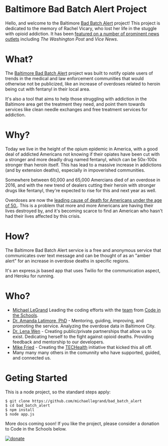 # Baltimore Bad Batch Alert Project

Hello, and welcome to the Baltimore [Bad Batch Alert](http://www.badbatchalert.com/) project! This project is dedicated to the memory of Rachel Vicary, who lost her life in the stuggle with opioid addiction. It has been [featured on a number of prominent news outlets](http://www.badbatchalert.com/press/) including *The Washington Post* and *Vice News*. 

# What?

The [Baltimore Bad Batch Alert](http://wwww.badbatchalert.com) project was built to notify opiate users of trends in the medical and law enforcement communities that would otherwise not be publicized, like an increase of overdoses related to heroin being cut with fentanyl in their local area.

It's also a tool that aims to help those struggling with addiction in the Baltimore area get the treatment they need, and point them towards services like clean needle exchanges and free treatment services for addiction.

# Why?

Today we live in the height of the opium epidemic in America, with a good deal of addicted Americans not knowing if their opiates have been cut with a stronger and more deadly drug named fentanyl, which can be 50x-100x stronger than heroin itself. This has lead to a massive increase in addictions (and by extension deaths), especially in impoverished communities.

Somewhere between 60,000 and 65,000 Amercians died of an overdose in 2016, and with the new trend of dealers cutting their heroin with stronger drugs like fentanyl, they're expected to rise for this and next year as well.

Overdoses are now the [leading cause of death for Americans under the age of 50.](https://www.cbsnews.com/news/overdoses-are-leading-cause-of-death-americans-under-50/). This is a problem that more and more Americans are having their lives destroyed by, and it's becoming scarce to find an American who hasn't had their lives affected by this crisis.

# How?

The Baltimore Bad Batch Alert service is a free and anonymous service that communicates over text message and can be thought of as an "amber alert" for an increase in overdose deaths in specific regions.

It's an express.js based app that uses Twilio for the communication aspect, and Heroku for running.

# Who?
* [Michael LeGrand](https://github.com/michaellegrand) Leading the coding efforts with the [team](http://www.badbatchalert.com/team/) from [Code in the Schools](https://www.codeintheschools.org).
* [Dr. Amanda Latimore, PhD](http://www.bhsbaltimore.org/amanda-latimore-phd/) - Mentoring, guiding, improving, and promoting the service. Analyzing the overdose data in Baltimore City.
* [Dr. Lena Wen](https://health.baltimorecity.gov/node/35) - Creating public/private partnerships that allow us to exist. Dedicating herself to the fight against opioid deaths. Providing feedback and mentorship to our developers.
* [Mike Fried](https://health.baltimorecity.gov/people/mike-fried) - Creating the [TECHealth](https://www.baltimoretechealth.com/) initiative that kicked this all off. 
* Many many many others in the comunnity who have supported, guided, and connected us.

# Geting Started

This is a node project, so the standard steps apply:

```
$ git clone https://github.com/michaellegrand/bad_batch_alert
$ cd bad_batch_alert
$ npm install
$ node app.js
```

More docs coming soon! If you like the project, please consider a donation to Code in the Schools below.

[![donate](https://www.joomlashack.com/images/showcase/osdonate.png)](https://secure.squarespace.com/commerce/donate?donatePageId=5887cbbb893fc0b3632c81e7)

